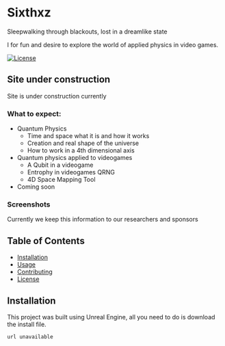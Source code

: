 <!-- Project Title -->
# Sixthxz

Sleepwalking through blackouts, lost in a dreamlike state

I for fun and desire to explore the world of applied physics in video games.
<!-- Badges -->
[![License](https://img.shields.io/badge/license-MIT-blue.svg)](LICENSE)

<!-- Project Description -->
## Site under construction

Site is under construction currently

### What to expect:

- Quantum Physics
  - Time and space what it is and how it works
  - Creation and real shape of the universe
  - How to work in a 4th dimensional axis
- Quantum physics applied to videogames
  - A Qubit in a videogame
  - Entrophy in videogames QRNG
  - 4D Space Mapping Tool
- Coming soon

### Screenshots

Currently we keep this information to our researchers and sponsors

<!-- Table of Contents -->
## Table of Contents

- [Installation](#installation)
- [Usage](#usage)
- [Contributing](#contributing)
- [License](#license)

<!-- Installation -->
## Installation

This project was built using Unreal Engine, all you need to do is download the install file.

```bash
url unavailable
